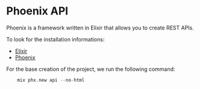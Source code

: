 # Phoenix API
Phoenix is a framework written in Elixir that allows you to create REST APIs.

To look for the installation informations:
- [Elixir](https://elixir-lang.org/install.html)
- [Phoenix](https://hexdocs.pm/phoenix/installation.html)

For the base creation of the project, we run the following command:
```elixir
    mix phx.new api --no-html
```